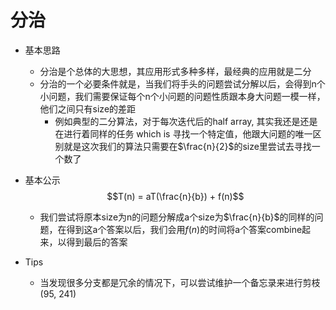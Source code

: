 # 分治

* 基本思路
    * 分治是个总体的大思想，其应用形式多种多样，最经典的应用就是二分
    * 分治的一个必要条件就是，当我们将手头的问题尝试分解以后，会得到n个小问题，我们需要保证每个n个小问题的问题性质跟本身大问题一模一样，他们之间只有size的差距
        * 例如典型的二分算法，对于每次迭代后的half array, 其实我还是还是在进行着同样的任务 which is 寻找一个特定值，他跟大问题的唯一区别就是这次我们的算法只需要在$\frac{n}{2}$的size里尝试去寻找一个数了

* 基本公示 $$T(n) = aT(\frac{n}{b}) + f(n)$$
    * 我们尝试将原本size为n的问题分解成a个size为$\frac{n}{b}$的同样的问题，在得到这a个答案以后，我们会用$f(n)$的时间将a个答案combine起来，以得到最后的答案

* Tips
    * 当发现很多分支都是冗余的情况下，可以尝试维护一个备忘录来进行剪枝 (95, 241)